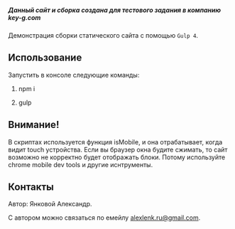 ##### Данный сайт и сборка создана для тестового задания в компанию key-g.com

Демонстрация сборки статического сайта с помощью `Gulp 4`.

Использование
-----------
Запустить в консоле следующие команды:

1. npm i

2. gulp

Внимание!
-----------

В скриптах используется функция isMobile, и она отрабатывает, когда видит touch устройства.
Если вы браузер окна будите сжимать, то сайт возможно не корректно будет отображать блоки.
Потому используйте chrome mobile dev tools и другие иснтрументы.



Контакты
-----------

Автор: Янковой Александр.

С автором можно связаться по емейлу [alexlenk.ru@gmail.com](mailto:alexlenk.ru@gmail.com).